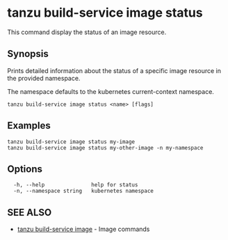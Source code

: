 # tanzu build-service image status

This command display the status of an image resource.

## Synopsis

Prints detailed information about the status of a specific image resource in the provided namespace.

The namespace defaults to the kubernetes current-context namespace.

```console
tanzu build-service image status <name> [flags]
```

## Examples

```console
tanzu build-service image status my-image
tanzu build-service image status my-other-image -n my-namespace
```

## Options

```console
  -h, --help               help for status
  -n, --namespace string   kubernetes namespace
```

## SEE ALSO

* [tanzu build-service image](tanzu_build-service_image.md)	 - Image commands
